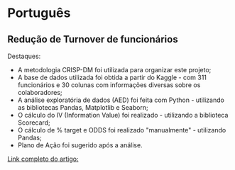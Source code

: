 # Português 

## Redução de Turnover de funcionários

Destaques:

- A metodologia CRISP-DM foi utilizada para organizar este projeto;
- A base de dados utilizada foi obtida a partir do Kaggle - com 311 funcionários e 30 colunas com informações diversas sobre os colaboradores;
- A análise exploratória de dados (AED) foi feita com Python - utilizando as bibliotecas Pandas, Matplotlib e Seaborn;
- O cálculo do IV (Information Value) foi realizado - utilizando a biblioteca Scorecard;
- O cálculo de % target e ODDS foi realizado "manualmente" - utilizando Pandas;
- Plano de Ação foi sugerido após a análise.

[Link completo do artigo:](https://medium.com/@iuryleal/redu%C3%A7%C3%A3o-de-turnover-0dd0f4f31f95)
